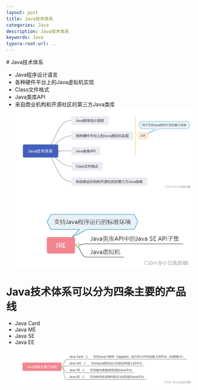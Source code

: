 ```yaml
---
layout: post
title: Java技术体系
categories: Java
description: Java技术体系
keywords: Java
typora-root-url: ..
---
```


﻿# Java技术体系
- Java程序设计语言
- 各种硬件平台上的Java虚拟机实现
- Class文件格式
- Java类库API
- 来自商业机构和开源社区的第三方Java类库 
![在这里插入图片描述](/images/posts/java-tech-system/b789cd8249c1418db64280fcc9f89288.png)
![在这里插入图片描述](/images/posts/java-tech-system/258590d46ed84b708e5c9faab6abb04d.png)

# Java技术体系可以分为四条主要的产品线
- Java Card
- Java ME
- Java SE
- Java EE
![在这里插入图片描述](/images/posts/java-tech-system/42486cabff0b43dbbb27336f6d34f470.png)